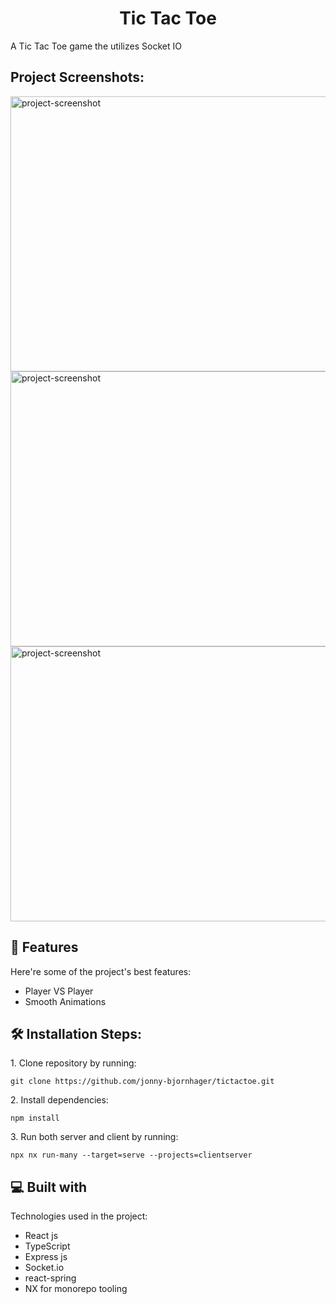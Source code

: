 <h1 align="center" id="title">Tic Tac Toe</h1>

<p id="description">A Tic Tac Toe game the utilizes Socket IO</p>

<h2>Project Screenshots:</h2>

<img src="https://i.ibb.co/1RS0bLZ/Sk-rmbild-2024-09-11-132234.png" alt="project-screenshot" width="760" height="440/">

<img src="https://i.ibb.co/cgQfkbs/Sk-rmbild-2024-09-11-132319.png" alt="project-screenshot" width="760" height="440/">

<img src="https://i.ibb.co/2FPwYqh/Sk-rmbild-2024-09-11-132410.png" alt="project-screenshot" width="760" height="440/">

<h2>🧐 Features</h2>

Here're some of the project's best features:

- Player VS Player
- Smooth Animations

<h2>🛠️ Installation Steps:</h2>

<p>1. Clone repository by running:</p>

```
git clone https://github.com/jonny-bjornhager/tictactoe.git
```

<p>2. Install dependencies:</p>

```
npm install
```

<p>3. Run both server and client by running:</p>

```
npx nx run-many --target=serve --projects=clientserver
```

<h2>💻 Built with</h2>

Technologies used in the project:

- React js
- TypeScript
- Express js
- Socket.io
- react-spring
- NX for monorepo tooling
